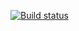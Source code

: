 [![Build status](https://ci.appveyor.com/api/projects/status/o5fmk7rc0hgw2006?svg=true)](https://ci.appveyor.com/project/Algusb/apicipostmanechotest)
